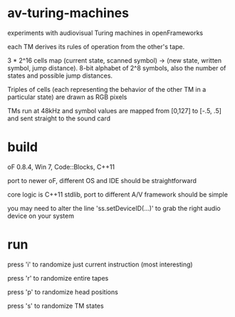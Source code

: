 # av-turing-machines
experiments with audiovisual Turing machines in openFrameworks

each TM derives its rules of operation from the other's tape.

3 * 2^16 cells map (current state, scanned symbol) -> (new state, written symbol, jump distance). 8-bit alphabet of 2^8 symbols, also the number of states and possible jump distances.

Triples of cells (each representing the behavior of the other TM in a particular state) are drawn as RGB pixels

TMs run at 48kHz and symbol values are mapped from [0,127] to [-.5, .5] and sent straight to the sound card


# build
oF 0.8.4, Win 7, Code::Blocks, C++11

port to newer oF, different OS and IDE should be straightforward

core logic is C++11 stdlib, port to different A/V framework should be simple

you may need to alter the line 'ss.setDeviceID(...)' to grab the right audio device on your system


# run
press 'i' to randomize just current instruction (most interesting)

press 'r' to randomize entire tapes

press 'p' to randomize head positions

press 's' to randomize TM states